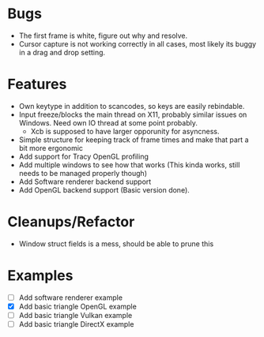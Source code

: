 # Bugs
- The first frame is white, figure out why and resolve.
- Cursor capture is not working correctly in all cases, most likely its buggy in a drag and drop setting.

# Features
- Own keytype in addition to scancodes, so keys are easily rebindable.
- Input freeze/blocks the main thread on X11, probably similar issues on Windows. Need own IO thread at some point probably.
    - Xcb is supposed to have larger opporunity for asyncness.
- Simple structure for keeping track of frame times and make that part a bit more ergonomic
- Add support for Tracy OpenGL profiling
- Add multiple windows to see how that works (This kinda works, still needs to be managed properly though)
- Add Software renderer backend support
- Add OpenGL backend support (Basic version done).

# Cleanups/Refactor
- Window struct fields is a mess, should be able to prune this

# Examples
- [ ] Add software renderer example
- [x] Add basic triangle OpenGL example
- [ ] Add basic triangle Vulkan example
- [ ] Add basic triangle DirectX example

